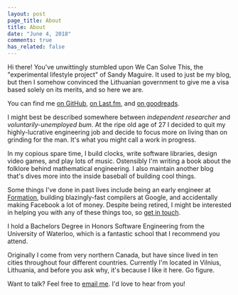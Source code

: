 ```yaml
---
layout: post
page_title: About
title: About
date: "June 4, 2018"
comments: true
has_related: false
---
```


Hi there! You've unwittingly stumbled upon We Can Solve This, the "experimental
lifestyle project" of Sandy Maguire. It used to just be my blog, but then I
somehow convinced the Lithuanian government to give me a visa based solely on
its merits, and so here we are.

You can find me [on GitHub][github], [on Last.fm][lastfm], and [on
goodreads][goodreads].

[github]: https://github.com/isovector/
[lastfm]: https://www.last.fm/user/paamayim
[goodreads]: https://www.goodreads.com/review/list/14945161-sandy-maguire

I might best be described somewhere between *independent researcher* and
*voluntarily-unemployed bum*. At the ripe old age of 27 I decided to quit my
highly-lucrative engineering job and decide to focus more on living than on
grinding for the man.  It's what you might call a work in progress.

In my copious spare time, I build clocks, write software libraries, design video
games, and play lots of music. Ostensibly I'm writing a book about the folklore
behind mathematical engineering. I also maintain another blog that's dives more
into the inside baseball of building cool things.

Some things I've done in past lives include being an early engineer at
[Formation][takt], building blazingly-fast compilers at Google, and accidentally
making Facebook a lot of money. Despite being retired, I might be interested in
helping you with any of these things too, so [get in touch][email].

[takt]: https://formation.ai/
[email]: mailto:sandy@sandymaguire.me

I hold a Bachelors Degree in Honors Software Engineering from the University of
Waterloo, which is a fantastic school that I recommend you attend.

Originally I come from very northern Canada, but have since lived in ten cities
throughout four different countries. Currently I'm located in Vilnius,
Lithuania, and before you ask why, it's because I like it here. Go figure.

Want to talk? Feel free to [email me][email]. I'd love to hear from you!

